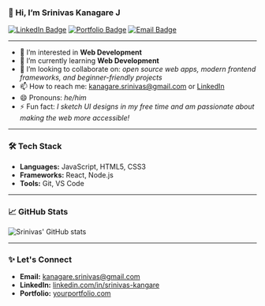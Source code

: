 ### 👋 Hi, I’m Srinivas Kanagare J

[![LinkedIn Badge](https://img.shields.io/badge/-LinkedIn-blue?style=flat-square&logo=linkedin&logoColor=white&link=https://linkedin.com/in/srinivas-kangare/)](https://linkedin.com/in/srinivas-kangare/)
[![Portfolio Badge](https://img.shields.io/badge/-Portfolio-e34c26?style=flat-square&logo=Google-Chrome&logoColor=white&link=https://yourportfolio.com)](https://yourportfolio.com)
[![Email Badge](https://img.shields.io/badge/-kangaresrinivas@gmail.com-c14438?style=flat-square&logo=Gmail&logoColor=white&link=mailto:kanagare.srinivas@gmail.com)](mailto:kanagare.srinivas@gmail.com)

---

- 👀 I’m interested in **Web Development**
- 🌱 I’m currently learning **Web Development**
- 💞️ I’m looking to collaborate on: *open source web apps, modern frontend frameworks, and beginner-friendly projects*
- 📫 How to reach me: [kanagare.srinivas@gmail.com](mailto:kanagare.srinivas@gmail.com) or [LinkedIn](https://linkedin.com/in/srinivas-kangare/)
- 😄 Pronouns: *he/him*
- ⚡ Fun fact: *I sketch UI designs in my free time and am passionate about making the web more accessible!*

---

<!---
srini526/srini526 is a ✨ special ✨ repository because its `README.md` (this file) appears on your GitHub profile.
You can click the Preview link to take a look at your changes.
--->

### 🛠️ Tech Stack

- **Languages:** JavaScript, HTML5, CSS3
- **Frameworks:** React, Node.js
- **Tools:** Git, VS Code

---

### 📈 GitHub Stats

![Srinivas' GitHub stats](https://github-readme-stats.vercel.app/api?username=srini526&show_icons=true&theme=tokyonight)

---

### ✨ Let's Connect

- **Email:** kanagare.srinivas@gmail.com
- **LinkedIn:** [linkedin.com/in/srinivas-kangare](https://linkedin.com/in/srinivas-kangare/)
- **Portfolio:** [yourportfolio.com](https://yourportfolio.com)

